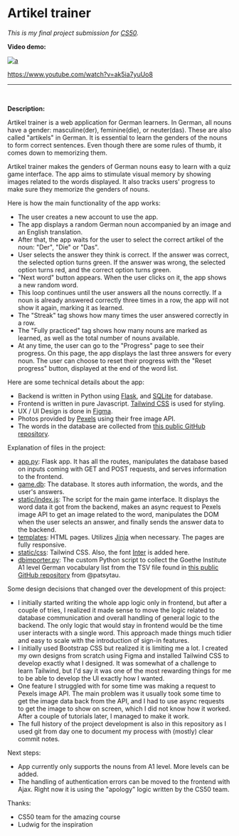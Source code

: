 # Artikel trainer
*This is my final project submission for [CS50](https://cs50.harvard.edu/x).*

**Video demo:** 



[![a](https://img.youtube.com/vi/ak5ia7yuUo8/maxresdefault.jpg)](https://www.youtube.com/watch?v=ak5ia7yuUo8)

https://www.youtube.com/watch?v=ak5ia7yuUo8


---

<br>

**Description:**

Artikel trainer is a web application for German learners. In German, all nouns have a gender: masculine(der), feminine(die), or neuter(das). These are also called "artikels" in German. It is essential to learn the genders of the nouns to form correct sentences. Even though there are some rules of thumb, it comes down to memorizing them.

Artikel trainer makes the genders of German nouns easy to learn with a quiz game interface. The app aims to stimulate visual memory by showing images related to the words displayed. It also tracks users' progress to make sure they memorize the genders of nouns.

Here is how the main functionality of the app works:
- The user creates a new account to use the app.
- The app displays a random German noun accompanied by an image and an English translation. 
- After that, the app waits for the user to select the correct artikel of the noun: "Der", "Die" or "Das".
- User selects the answer they think is correct. If the answer was correct, the selected option turns green. If the answer was wrong, the selected option turns red, and the correct option turns green.
- "Next word" button appears. When the user clicks on it, the app shows a new random word.
- This loop continues until the user answers all the nouns correctly. If a noun is already answered correctly three times in a row, the app will not show it again, marking it as learned.
- The "Streak" tag shows how many times the user answered correctly in a row.
- The "Fully practiced" tag shows how many nouns are marked as learned, as well as the total number of nouns available.
- At any time, the user can go to the "Progress" page to see their progress. On this page, the app displays the last three answers for every noun. The user can choose to reset their progress with the "Reset progress" button, displayed at the end of the word list.

Here are some technical details about the app:
- Backend is written in Python using [Flask](https://flask.palletsprojects.com/en/2.2.x/), and [SQLite](https://www.sqlite.org/index.html) for database.
- Frontend is written in pure Javascript. [Tailwind CSS](https://tailwindcss.com/) is used for styling.
- UX / UI Design is done in [Figma](https://www.figma.com/).
- Photos provided by [Pexels](https://www.pexels.com/) using their free image API.
- The words in the database are collected from [this public GitHub repository](https://github.com/patsytau/anki_german_a1_vocab).

Explanation of files in the project:
- [app.py](/app.py): Flask app. It has all the routes, manipulates the database based on inputs coming with GET and POST requests, and serves information to the frontend.
- [game.db](/game.db): The database. It stores auth information, the words, and the user's answers.
- [static/index.js](/static/index.js): The script for the main game interface. It displays the word data it got from the backend, makes an async request to Pexels image API to get an image related to the word, manipulates the DOM when the user selects an answer, and finally sends the answer data to the backend.
- [templates](/templates/): HTML pages. Utilizes [Jinja](https://jinja.palletsprojects.com/en/3.1.x/) when necessary. The pages are fully responsive.
- [static/css](static/css/): Tailwind CSS. Also, the font [Inter](https://rsms.me/inter/) is added here.
- [dbimporter.py](misc/dbimporter.py): The custom Python script to collect the Goethe Institute A1 level German vocabulary list from the TSV file found in [this public GitHub repository](https://github.com/patsytau/anki_german_a1_vocab) from @patsytau.

Some design decisions that changed over the development of this project:
- I initially started writing the whole app logic only in frontend, but after a couple of tries, I realized it made sense to move the logic related to database communication and overall handling of general logic to the backend. The only logic that would stay in frontend would be the time user interacts with a single word. This approach made things much tidier and easy to scale with the introduction of sign-in features.
- I initially used Bootstrap CSS but realized it is limiting me a lot. I created my own designs from scratch using Figma and installed Tailwind CSS to develop exactly what I designed. It was somewhat of a challenge to learn Tailwind, but I'd say it was one of the most rewarding things for me to be able to develop the UI exactly how I wanted.
- One feature I struggled with for some time was making a request to Pexels image API. The main problem was it usually took some time to get the image data back from the API, and I had to use async requests to get the image to show on screen, which I did not know how it worked. After a couple of tutorials later, I managed to make it work.
- The full history of the project development is also in this repository as I used git from day one to document my process with (mostly) clear commit notes.

Next steps:
- App currently only supports the nouns from A1 level. More levels can be added.
- The handling of authentication errors can be moved to the frontend with Ajax. Right now it is using the "apology" logic written by the CS50 team.


Thanks:
- CS50 team for the amazing course
- Ludwig for the inspiration